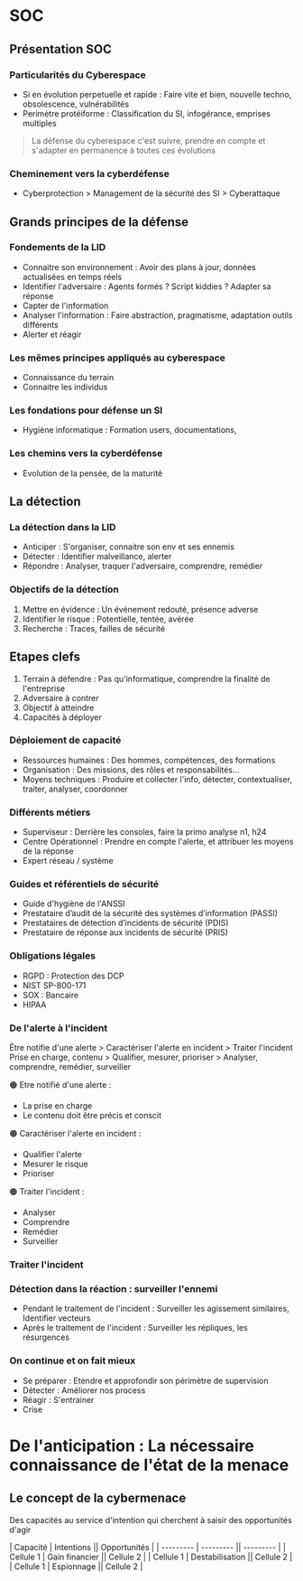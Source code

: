 # SOC

## Présentation SOC
### Particularités du Cyberespace
- Si en évolution perpetuelle et rapide : Faire vite et bien, nouvelle techno, obsolescence, vulnérabilités 
- Perimètre protéiforme : Classification du SI, infogérance, emprises multiples
> La défense du cyberespace c'est suivre, prendre en compte et s'adapter en permanence à toutes ces évolutions

### Cheminement vers la cyberdéfense
- Cyberprotection > Management de la sécurité des SI > Cyberattaque

## Grands principes de la défense
### Fondements de la LID
- Connaitre son environnement : Avoir des plans à jour, données actualisées en temps réels
- Identifier l'adversaire : Agents formés ? Script kiddies ? Adapter sa réponse
- Capter de l'information
- Analyser l'information : Faire abstraction, pragmatisme, adaptation outils différents
- Alerter et réagir

### Les mêmes principes appliqués au cyberespace
- Connaissance du terrain
- Connaitre les individus

### Les fondations pour défense un SI
- Hygiène informatique : Formation users, documentations, 

### Les chemins vers la cyberdéfense
- Evolution de la pensée, de la maturité

## La détection 
### La détection dans la LID
- Anticiper : S'organiser, connaitre son env et ses ennemis
- Détecter : Identifier malveillance, alerter 
- Répondre : Analyser, traquer l'adversaire, comprendre, remédier

### Objectifs de la détection
1. Mettre en évidence : Un événement redouté, présence adverse
2. Identifier le risque : Potentielle, tentée, avérée
3. Recherche : Traces, failles de sécurité

## Etapes clefs
1. Terrain à défendre : Pas qu'informatique, comprendre la finalité de l'entreprise
2. Adversaire à contrer
3. Objectif à atteindre
4. Capacités à déployer

### Déploiement de capacité
- Ressources humaines : Des hommes, compétences, des formations
- Organisation : Des missions, des rôles et responsabilités...
- Moyens techniques : Produire et collecter l'info, détecter, contextualiser, traiter, analyser, coordonner

### Différents métiers 
- Superviseur : Derrière les consoles, faire la primo analyse n1, h24
- Centre Opérationnel : Prendre en compte l'alerte, et attribuer les moyens de la réponse
- Expert réseau / système

### Guides et référentiels de sécurité 
- Guide d'hygiène de l'ANSSI
- Prestataire  d’audit de la sécurité des systèmes d’information (PASSI)
- Prestataires de détection d’incidents de sécurité (PDIS)
- Prestataire de réponse aux incidents de sécurité (PRIS)

### Obligations légales
- RGPD : Protection des DCP
- NIST SP-800-171
- SOX : Bancaire
- HIPAA

### De l'alerte à l'incident
Être notifie d'une alerte > Caractériser l'alerte en incident > Traiter l'incident
Prise en charge, contenu  > Qualifier, mesurer, prioriser     > Analyser, comprendre, remédier, surveiller

🟠 Etre notifié d'une alerte :

- La prise en charge
- Le contenu doit être précis et conscit
  
🟠 Caractériser l'alerte en incident :

- Qualifier l'alerte
- Mesurer le risque
- Prioriser
  
🟠 Traiter l'incident :

- Analyser
- Comprendre
- Remédier
- Surveiller

### Traiter l'incident 

### Détection dans la réaction : surveiller l'ennemi 
- Pendant le traitement de l'incident : Surveiller les agissement similaires, Identifier vecteurs
- Après le traitement de l'incident : Surveiller les répliques, les résurgences

### On continue et on fait mieux 
- Se préparer : Etendre et approfondir son périmètre de supervision
- Détecter : Améliorer nos process
- Réagir : S'entrainer
- Crise 

# De l'anticipation : La nécessaire connaissance de l'état de la menace

## Le concept de la cybermenace 
Des capacités au service d'intention qui cherchent à saisir des opportunités d'agir 

| Capacité | Intentions || Opportunités |
| --------- | --------- || --------- |
| Cellule 1 | Gain financier || Cellule 2 |
| Cellule 1 | Destabilisation || Cellule 2 |
| Cellule 1 | Espionnage || Cellule 2 |

